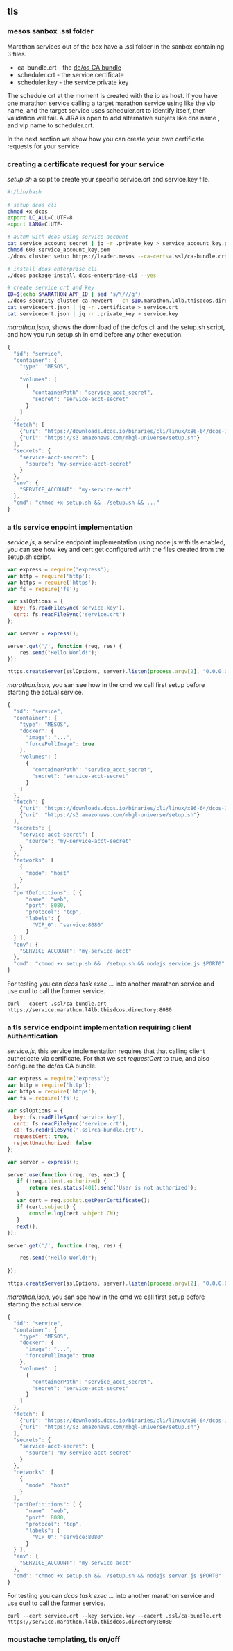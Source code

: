 ## tls

### mesos sanbox .ssl folder

Marathon services out of the box have a .ssl folder in the sanbox containing 3 files.

- ca-bundle.crt - the [dc/os CA bundle](https://docs.mesosphere.com/1.11/security/ent/tls-ssl/get-cert/)
- scheduler.crt - the service certificate
- scheduler.key - the service private key

The schedule crt at the moment is created with the ip as host. If you have one marathon service calling a target marathon service using like the vip name, and the target service uses scheduler.crt to identify itself, then validation will fail. A JIRA is open to add alternative subjets like dns name , and vip name to scheduler.crt.

In the next section we show how you can create your own certificate requests for your service.


### creating a certificate request for your service

*setup.sh* a scipt to create your specific service.crt and service.key file.
```sh
#!/bin/bash
  
# setup dcos cli
chmod +x dcos
export LC_ALL=C.UTF-8
export LANG=C.UTF-

# authN with dcos using service account
cat service_account_secret | jq -r .private_key > service_account_key.pem
chmod 600 service_account_key.pem
./dcos cluster setup https://leader.mesos --ca-certs=.ssl/ca-bundle.crt --username=$SERVICE_ACCOUNT --private-key=service_account_key.pem

# install dcos enterprise cli
./dcos package install dcos-enterprise-cli --yes

# create service crt and key
ID=$(echo $MARATHON_APP_ID | sed 's/\///g')
./dcos security cluster ca newcert --cn $ID.marathon.l4lb.thisdcos.directory --name-c US --name-st CA --name-o "Mesosphere, Inc." --name-l "San Francisco" --key-algo rsa --key-size 2048 --host $ID.marathon.l4lb.thisdcos.directory -j > servicecert.json
cat servicecert.json | jq -r .certificate > service.crt
cat servicecert.json | jq -r .private_key > service.key

```

*marathon.json*, shows the download of the dc/os cli and the setup.sh script, and how you run setup.sh in cmd before any other execution.
```js
{
  "id": "service",
  "container": {
    "type": "MESOS",
    ...
    "volumes": [
      {
        "containerPath": "service_acct_secret",
        "secret": "service-acct-secret"
      }
    ]
  },
  "fetch": [
    {"uri": "https://downloads.dcos.io/binaries/cli/linux/x86-64/dcos-1.11/dcos"},
    {"uri": "https://s3.amazonaws.com/mbgl-universe/setup.sh"}
  ],
  "secrets": {
    "service-acct-secret": {
      "source": "my-service-acct-secret"
    }
  },
  "env": {
    "SERVICE_ACCOUNT": "my-service-acct"
  },
  "cmd": "chmod +x setup.sh && ./setup.sh && ..."
}

```

### a tls service enpoint implementation

*service.js*, a service endpoint implementation using node js with tls enabled, you can see how key and cert get configured with the files created from the setup.sh script.
```js
var express = require('express');
var http = require('http');
var https = require('https');
var fs = require('fs');

var sslOptions = {
  key: fs.readFileSync('service.key'),
  cert: fs.readFileSync('service.crt')
};

var server = express();

server.get('/', function (req, res) {
    res.send("Hello World!");
});

https.createServer(sslOptions, server).listen(process.argv[2], "0.0.0.0")

```

*marathon.json*, you san see how in the cmd we call first setup before starting the actual service.
```js
{
  "id": "service",
  "container": {
    "type": "MESOS",
    "docker": {
      "image": "...",
      "forcePullImage": true
    },
    "volumes": [
      {
        "containerPath": "service_acct_secret",
        "secret": "service-acct-secret"
      }
    ]
  },
  "fetch": [
    {"uri": "https://downloads.dcos.io/binaries/cli/linux/x86-64/dcos-1.11/dcos"},
    {"uri": "https://s3.amazonaws.com/mbgl-universe/setup.sh"}
  ],
  "secrets": {
    "service-acct-secret": {
      "source": "my-service-acct-secret"
    }
  },
  "networks": [
    {
      "mode": "host"
    }
  ],
  "portDefinitions": [ {
      "name": "web",
      "port": 8080,
      "protocol": "tcp",
      "labels": {
        "VIP_0": "service:8080"
      }
  } ],
  "env": {
    "SERVICE_ACCOUNT": "my-service-acct"
  },
  "cmd": "chmod +x setup.sh && ./setup.sh && nodejs service.js $PORT0"
}

```

For testing you can *dcos task exec ...* into another marathon service and use curl to call the former service.

```console
curl --cacert .ssl/ca-bundle.crt https://service.marathon.l4lb.thisdcos.directory:8080
```

### a tls service endpoint implementation requiring client authentication

*service.js*, this service implementation requires that that calling client autheticate via certificate. For that we set *requestCert* to true, and also configure the dc/os CA bundle.
```js
var express = require('express');
var http = require('http');
var https = require('https');
var fs = require('fs');

var sslOptions = {
  key: fs.readFileSync('service.key'),
  cert: fs.readFileSync('service.crt'),
  ca: fs.readFileSync('.ssl/ca-bundle.crt'),
  requestCert: true,
  rejectUnauthorized: false
};

var server = express();

server.use(function (req, res, next) {
   if (!req.client.authorized) {
       return res.status(401).send('User is not authorized');
   }
   var cert = req.socket.getPeerCertificate();
   if (cert.subject) {
       console.log(cert.subject.CN);
   }
   next();
});

server.get('/', function (req, res) {                                                                                        

    res.send("Hello World!");                                                                                               
    
});

https.createServer(sslOptions, server).listen(process.argv[2], "0.0.0.0") 

```

*marathon.json*, you san see how in the cmd we call first setup before starting the actual service.
```js
{
  "id": "service",
  "container": {
    "type": "MESOS",
    "docker": {
      "image": "...",
      "forcePullImage": true
    },
    "volumes": [
      {
        "containerPath": "service_acct_secret",
        "secret": "service-acct-secret"
      }
    ]
  },
  "fetch": [
    {"uri": "https://downloads.dcos.io/binaries/cli/linux/x86-64/dcos-1.11/dcos"},
    {"uri": "https://s3.amazonaws.com/mbgl-universe/setup.sh"}
  ],
  "secrets": {
    "service-acct-secret": {
      "source": "my-service-acct-secret"
    }
  },
  "networks": [
    {
      "mode": "host"
    }
  ],
  "portDefinitions": [ {
      "name": "web",
      "port": 8080,
      "protocol": "tcp",
      "labels": {
        "VIP_0": "service:8080"
      }
  } ],
  "env": {
    "SERVICE_ACCOUNT": "my-service-acct"
  },
  "cmd": "chmod +x setup.sh && ./setup.sh && nodejs server.js $PORT0"
}

```

For testing you can *dcos task exec ...* into another marathon service and use curl to call the former service.

```console
curl --cert service.crt --key service.key --cacert .ssl/ca-bundle.crt https://service.marathon.l4lb.thisdcos.directory:8080
```


### moustache templating, tls on/off

